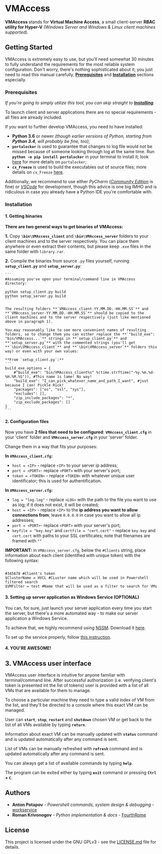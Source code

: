 # VMAccess

**VMAccess** stands for **Virtual Machine Access**, a small client-server **RBAC utility for Hyper-V** _(Windows Server and Windows & Linux client machines supported)_.


## Getting Started

VMAccess is extremely easy to use, but you'll need somewhat 30 minutes to fully understand the requirements for the most reliable system configuration.
Don't worry, there's nothing sophisticated about it; you just need to read this manual carefully, [**Prerequisites**](#prerequisites) and [**Installation**](#installation) sections especially.


### Prerequisites

_If you're going to simply utilize this tool, you can skip straight to [**Installing**](README.md/#installation)._

To launch client and server applications there are no special requirements - all files are already included.

If you want to further develop VMAccess, you need to have installed:

- **Python 3.6** or newer _(though earlier versions of Python, starting from **Python 3.4**, will probably be fine, too)_;
- **`portalocker`** is used to guarantee that changes to log file would not be missed because of someone looking through log at the same time.
  Run **`python -m pip install portalocker`** in your terminal to install it;  look [here](https://pypi.python.org/pypi/portalocker) for more details on `portalocker`;
- **`cx_Freeze`** is used to build the executables out of source files; more details on `cx_Freeze` [here](https://anthony-tuininga.github.io/cx_Freeze/).

Additionally, we recommend to use either _PyCharm_ ([_Community Edition_](https://anthony-tuininga.github.io/cx_Freeze/) is fine) or [_VSCode_](https://code.visualstudio.com/Download) for development, though this advice is one big IMHO and is ridiculous in case you already have a Python IDE you're comfortable with.


### Installation

#### 1. Getting binaries

**There are two general ways to get binaries of VMAccess:**

  **1.** Copy **`\bin\VMAccess_client`** and **`\bin\VMAccess_server`** folders to your client machines and to the server respectively. You can place them anywhere or even extract their contents, but please keep `.exe` files in the same folder with `library.rar`.
  
  **2.** Compile the binaries from source `.py` files yourself, running **`setup_client.py`** and **`setup_server.py`**:

    ```
    #Assuming you've open your terminal/command line in VMAccess directory:

    python setup_client.py build
    python setup_server.py build
    ```

    The resulting folders **`VMAccess_client-YY.MM.DD.-HH.MM.SS`** and **`VMAccess_server-YY.MM.DD.-HH.MM.SS`** should be copied to the client machines and to the server respectively (just like mentioned above in paragraph 1).
    
    You may reasonably like to see more convenient names of resulting folders, so to change them you can either replace the **`"build_exe": "bin/VMAccess...`** strings in **`setup_client.py`** and **`setup_server.py`** with the commented strings (you'll get **`\bin\VMAccess_client`** and **`\bin\VMAccess_server`** folders this way) or even with your own values:

    **From `setup_client.py`:**
    ```
    build_exe_options = {
        #"build_exe": "bin/VMAccess_client%s" %(time.strftime("-%y.%m.%d-%H.%M.%S")), #This name is lame! No way!
        "build_exe": "I_can_pick_whatever_name_and_path_I_want", #just because I can! Pickle Rick!
        "packages": ["os", "ssl", "sys"],
        "excludes": [],
        "zip_include_packages": "*",
        "zip_exclude_packages": []
    }
    ``` 


#### 2. Configuration files

Now you have **2 files that need to be configured**: **`VMAccess_client.cfg`** in your 'client' folder and **`VMAccess_server.cfg`** in your 'server' folder.

Change them in a way that fits your purposes:

**In `VMAccess_client.cfg`:**
  - `host = <IP>` - replace `<IP>` to your server ip address;
  - `port = <PORT>`- replace `<PORT>` with your server's port;
  - `token = <TOKEN>` - replace `<TOKEN>` with whatever unique user identificator; this is used for authentification.

**In `VMAccess_server.cfg`:**
  - `log = "log.log"` - replace `<LOG>` with the path to the file you want to use as log; if it does not exist, it will be created;  
  - `host = <IP>` - replace `<IP>` to the **ip address you want to allow connections from**; leave `0.0.0.0` in case you want to allow all ip addresses;
  - `port = <PORT>`- replace `<PORT>` with your server's port;
  - `keyfile = "key.key"` and `certfile = "cert.cert"` - replace `key.key` and `cert.cert` with paths to your SSL certificates; note that filenames are framed with `""`

**IMPORTANT:** in `VMAccess_server.cfg`, below the `#Clients` string, place information about each client (identified with unique token) with the following syntax:

```

#345678 #Client's token
$ClusterName = HVCL #CLuster name which will be used in Powershell filtered search
$VMFilter = test #Name that will be used as a filter to search for VMs

```

#### 3. Setting up server application as Windows Service (OPTIONAL)

You can, for sure, just launch your server application every time you start the server, but there's a more automated way - to make our server application a Windows Service.

To achieve that, we highly recommend using [NSSM](https://nssm.cc/). Download it [here](https://nssm.cc/download).

To set up the service properly, follow [this instruction](https://nssm.cc/usage).

#### 4. YOU'RE AWESOME!


## 3. VMAccess user interface

VMAccess user interface is intuitive for anyone familiar with terminal/command line. After successful authorization (i.e. verifying client's token is presented int the list of tokens) user is provided with a list of all VMs that are available for them to manage.

To choose a particular machine they need to type a valid index of VM from the list, and they'll be directed to a console where this exact VM can be managed.

User can **`start`**, **`stop`**, **`restart`** and **`shutdown`** chosen VM or get back to the list of all VMs available by typing **`return`**. 

Information about exact VM can be manually updated with **`status`** command and is updated automatically after any command is sent.

List of VMs can be manually refreshed with **`refresh`** command and is updated automatically after any command is sent.

You can always get a list of available commands by typing **`help`**.

The program can be exited either by typing **`exit`** command or pressing **`Ctrl` + `C`**.

## Authors

* **Anton Potapov** - *Powershell commands, system design & debugging* - [workservice](https://github.com/workservice)
* **Roman Krivonogov** - *Python implementation & docs* - [FourthRome](https://github.com/FourthRome) 

## License

This project is licensed under the  GNU GPLv3 - see the [LICENSE.md](LICENSE.md) file for details.